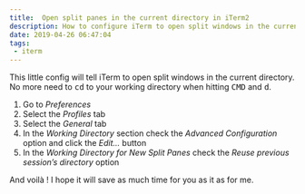 ```yaml
---
title:  Open split panes in the current directory in iTerm2
description: How to configure iTerm to open split windows in the current directory
date: 2019-04-26 06:47:04
tags:
 - iterm
---
```


This little config will tell iTerm to open split windows in the current
directory. No more need to <kbd>cd</kbd> to your working directory when hitting <kbd>CMD</kbd> and <kbd>d</kbd>.

1. Go to *Preferences*
1. Select the *Profiles* tab
1. Select the *General* tab
1. In the *Working Directory* section check the *Advanced Configuration* option and click the *Edit…* button
1. In the *Working Directory for New Split Panes* check the *Reuse previous session’s directory* option

And voilà !
I hope it will save as much time for you as it as for me.
